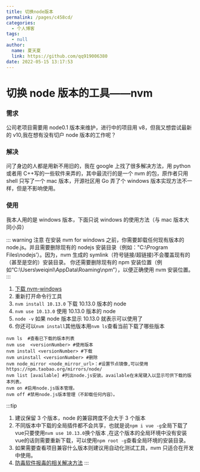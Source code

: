 ```yaml
---
title: 切换node版本
permalink: /pages/c458cd/
categories: 
  - 个人博客
tags: 
  - null
author: 
  name: 夏天夏
  link: https://github.com/qq919006380
date: 2022-05-15 13:17:53
---
```

# 切换 node 版本的工具——nvm

### 需求

公司老项目需要用 node0.1 版本来维护，进行中的项目用 v8，但我又想尝试最新的 v10,我在想有没有切户 node 版本的工作呢？

### 解决

问了身边的人都是用新不用旧的，我在 google 上找了很多解决方法，用 python 或者用 C++写的一些软件来弄的，其中最流行的是一个 nvm 的包，原作者只用 shell 只写了一个 mac 版本，开源社区用 Go 弄了个 windows 版本实现方法不一样，但是不影响使用。

### 使用

我本人用的是 windows 版本，下面只说 windows 的使用方法（与 mac 版本大同小异）

::: warning 注意
在安装 nvm for windows 之前，你需要卸载任何现有版本的 node.js。并且需要删除现有的 nodejs 安装目录（例如："C:\Program Files\nodejs’）。因为，nvm 生成的 symlink（符号链接/超链接)不会覆盖现有的（甚至是空的）安装目录。
你还需要删除现有的 npm 安装位置（例如“C:\Users\weiqinl\AppData\Roaming\npm”），以便正确使用 nvm 安装位置。
:::

1. [下载 nvm-windows](https://github.com/coreybutler/nvm-windows)
2. 重新打开命令行工具
3. `nvm install 10.13.0` 下载 10.13.0 版本的 node
4. `nvm use 10.13.0` 使用 10.13.0 版本的 node
5. `node -v` 如果 node 版本显示 10.13.0 就表示可以使用了
6. 你还可以`nvm install`其他版本用`nvm ls`查看当前下载了哪些版本

```shell
nvm ls	#查看已下载的版本列表
nvm use  <versionNumber> #使用版本
nvm install <versionNumber> #下载
nvm uninstall <versionNumber> #删除
nvm node_mirror <node_mirror_url>：#设置节点镜像,可以使用https://npm.taobao.org/mirrors/node/
nvm list [available] #列出node.js安装。available在末尾键入以显示可供下载的版本列表。
nvm on #启用node.js版本管理。
nvm off #禁用node.js版本管理（不卸载任何内容）。
```

:::tip

1. 建议保留 3 个版本，node 的兼容跨度不会大于 3 个版本
2. 不同版本中下载的全局插件都不会共享，也就是说`npm i vue -g`全局下载了vue只要使用` nvm use 10.13.0 `换个版本 ,在这个版本的全局环境中没有安装vue的话则需要重新下载，可以使用`npm root -g`查看全局环境的安装目录。
3. 如果需要查看项目兼容什么版本则建议用自动化测试工具，nvm 只适合在开发中使用。
4. [防毒软件报毒的相关解决方法](https://github.com/coreybutler/nvm-windows/issues/133)
:::

